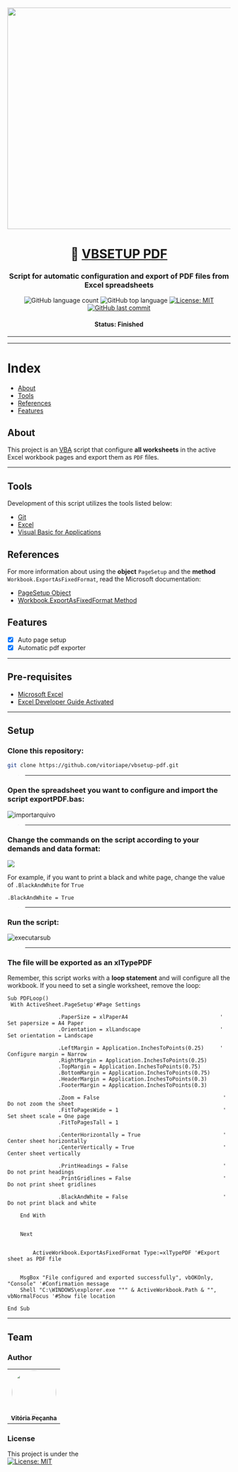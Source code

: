 <h3 align="center"> 
<img alt="vbmkdir banner" src="./assets/vbsetup-pdf.cover.png" width="1500" height="500">
</h3>

<h1 align="center">
   📕 <a href="#"> VBSETUP PDF </a>
</h1>

<h3 align="center">
    Script for automatic configuration and export of PDF files from Excel spreadsheets
</h3>

<p align="center">
  <img alt="GitHub language count" src="https://img.shields.io/github/languages/count/vitoriape/vbmkdir">
  
  <img alt="GitHub top language" src="https://img.shields.io/github/languages/top/vitoriape/vbmkdir">
  
  <a href="https://github.com/vitoriape/vbmkdir/blob/mkdir.vb-vpa/LICENSE">
    <img alt="License: MIT" src="https://img.shields.io/badge/License-MIT-green.svg">
  </a>
  
  <a href="https://github.com/vitoriape/vbmkdir/commits/master">
    <img alt="GitHub last commit" src="https://img.shields.io/github/last-commit/vitoriape/vbmkdir">
  </a>
</p>

<h4 align="center"> 
	 Status: Finished
</h4>

---
---

Index
=================
<!--ts-->
* [About](#about)
* [Tools](#tools)
* [References](#references)
* [Features](#features)
<!--te-->

## About
This project is an [VBA](https://docs.microsoft.com/pt-br/office/vba/library-reference/concepts/getting-started-with-vba-in-office) script that configure **all worksheets** in the active Excel workbook pages and export them as `PDF` files.

---

## Tools

Development of this script utilizes the tools listed below:

- [Git](https://git-scm.com/)
- [Excel](https://support.microsoft.com/en-us/excel)
- [Visual Basic for Applications](https://docs.microsoft.com/pt-br/office/vba/api/overview/excel)

## References

For more information about using the **object** `PageSetup` and the **method** `Workbook.ExportAsFixedFormat`, read the Microsoft documentation:

- [PageSetup Object](https://docs.microsoft.com/en-us/office/vba/api/excel.pagesetup)
- [Workbook.ExportAsFixedFormat Method](https://docs.microsoft.com/en-us/office/vba/api/excel.workbook.exportasfixedformat)

## Features

- [x] Auto page setup
- [x] Automatic pdf exporter

---

## Pre-requisites

- [Microsoft Excel](https://www.microsoft.com/pt-br/microsoft-365/microsoft-office?ocid=oo_support_mix_marvel_ups_support_smcuhfoffice&rtc=1)
- [Excel Developer Guide Activated](https://support.microsoft.com/en-us/topic/show-the-developer-tab-e1192344-5e56-4d45-931b-e5fd9bea2d45)

---

## Setup
### **Clone this repository:**
```bash
git clone https://github.com/vitoriape/vbsetup-pdf.git
```

>---

### **Open the spreadsheet you want to configure and import the script exportPDF.bas:**

![importarquivo](./assets/importar-arquivo.png)

>---

### **Change the commands on the script according to your demands and data format:**

![](./assets/pagesetup.jpeg)

For example, if you want to print a black and white page, change the value of `.BlackAndWhite` for `True`

```vba
.BlackAndWhite = True
```

>---

### **Run the script:**

![executarsub](./assets/executar-sub.png)

>---

### **The file will be exported as an xlTypePDF**
Remember, this script works with a **loop statement** and will configure all the workbook. If you need to set a single worksheet, remove the loop:

```vba
Sub PDFLoop()
 With ActiveSheet.PageSetup'#Page Settings
            
                .PaperSize = xlPaperA4                             ' Set papersize = A4 Paper
                .Orientation = xlLandscape                         ' Set orientation = Landscape 
                
                .LeftMargin = Application.InchesToPoints(0.25)     ' Configure margin = Narrow 
                .RightMargin = Application.InchesToPoints(0.25)
                .TopMargin = Application.InchesToPoints(0.75)
                .BottomMargin = Application.InchesToPoints(0.75)
                .HeaderMargin = Application.InchesToPoints(0.3)
                .FooterMargin = Application.InchesToPoints(0.3)
                
                .Zoom = False                                       ' Do not zoom the sheet
                .FitToPagesWide = 1                                 ' Set sheet scale = One page
                .FitToPagesTall = 1
                
                .CenterHorizontally = True                          ' Center sheet horizontally
                .CenterVertically = True                            ' Center sheet vertically 
                
                .PrintHeadings = False                              ' Do not print headings 
                .PrintGridlines = False                             ' Do not print sheet gridlines 
                
                .BlackAndWhite = False                              ' Do not print black and white 
            
    End With
            
        
    Next
    
    
        ActiveWorkbook.ExportAsFixedFormat Type:=xlTypePDF '#Export sheet as PDF file
        
    
    MsgBox "File configured and exported successfully", vbOKOnly, "Console" '#Confirmation message
    Shell "C:\WINDOWS\explorer.exe """ & ActiveWorkbook.Path & "", vbNormalFocus '#Show file location

End Sub
```

---

## Team
### Author
<table>
  <tr>
    <td align="center"><a href="https://github.com/vitoriape"><img style="border-radius: 50%;" src="https://avatars.githubusercontent.com/u/55922652?v=4" width="100px;" alt=""/><br /><sub><b>Vitória Peçanha</b></sub></a></td> 
</table>

### License

This project is under the   
<a href="https://github.com/vitoriape/vbsetup-pdf/blob/main/LICENSE">
    <img alt="License: MIT" src="https://img.shields.io/badge/License-MIT-green.svg">
</a>

